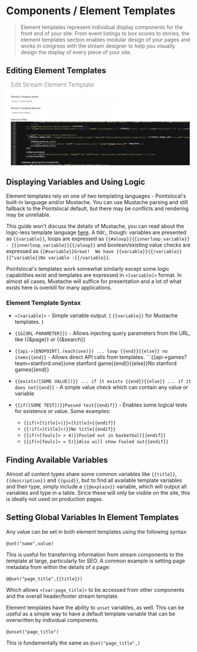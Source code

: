 # Components / Element Templates

> Element templates represent individual display components for the front end of your site.  From event listings to box scores to stories, the element templates section enables modular design of your pages and works in congress with the stream designer to help you visually design the display of every piece of your site.

## Editing Element Templates
![Venue Selection](img/content_element_templates.png)

## Displaying Variables and Using Logic
Element templates rely on one of two templating languages - Pointslocal's built-in language and/or Mustache.  You can use Mustache parsing and still fallback to the Pointslocal default, but there may be conflicts and rendering may be unreliable.

This guide won't discuss the details of Mustache, you can read about the logic-less template language <a href="https://mustache.github.io/">here</a>.  A tldr;, though: variables are presented as ```{{variable}}```, loops are expressed as ```{{#aloop}}{{innerloop_variable}} - {{innerloop_variable}}{{/aloop}}``` and boolean/existing value checks are expressed as ```{{#variable}}Great!  We have {{variable}}{{/variable}} {{^variable}}No variable :{{/variable}}```.

Pointslocal's templates work somewhat similarly except some logic capabilities exist and templates are expressed in ```<[variable]>``` format.  In almost all cases, Mustache will suffice for presentation and a lot of what exists here is overkill for many applications.

### Element Template Syntax
* ```<[variable]>``` - Simple variable output.  ( ```{{variable}}``` for Mustache templates. )

* ```{{&[URL-PARAMETER]}}``` - Allows injecting query parameters from the URL, like {{&page}} or {{&search}}

* ```{{api->[ENDPOINT].(each|one)}} ... loop {{end}}{{else}} no items{{end}}``` - Allows direct API calls from templates. ```{{api->games?team=stanford.one}}one stanford game{{end}}{{else}}No stanford games{{end}}

* ```{{exists([SOME VALUE])}} ... if it exists {{end}}{{else}} ... if it does not{{end}}``` - A simple value check which can contain any value or variable

* ```{{if([SOME TEST])}}Passed test{{endif}}``` - Enables some logical tests for existence or value.  Some examples:
  * ```{{if(<[title]>)}}<[title]>{{endif}}```
  * ```{{!if(<[title]>)}}No title{{endif}}```
  * ```{{if(<[fouls]> > 4)}}Fouled out in basketball{{endif}}```
  * ```{{if(<[fouls]> = 5)}}Also will show fouled out{{endif}}```

## Finding Available Variables
Almost all content types share some common variables like ```{{title}}```, ```{{description}}``` and ```{{guid}}```, but to find all available template variables and their type, simply include a ```{{@explain}}``` variable, which will output all variables and type in a table.  Since these will only be visible on the site, this is ideally not used on production pages.

## Setting Global Variables In Element Templates
Any value can be set in both element templates using the following syntax:

```@set("name",value)```

This is useful for transferring information from stream components to the template at large, particularly for SEO.  A common example is setting page metadata from within the details of a page:

```@@set("page_title",{{title}})```

Which allows ```<[var:page_title]>``` to be accessed from other components and the overall header/footer stream template.

Element templates have the ability to ```unset``` variables, as well. This can be useful as a simple way to have a default template variable that can be overwritten by individual components.

```@unset("page_title")```

This is fundamentally the same as ```@set("page_title",)```